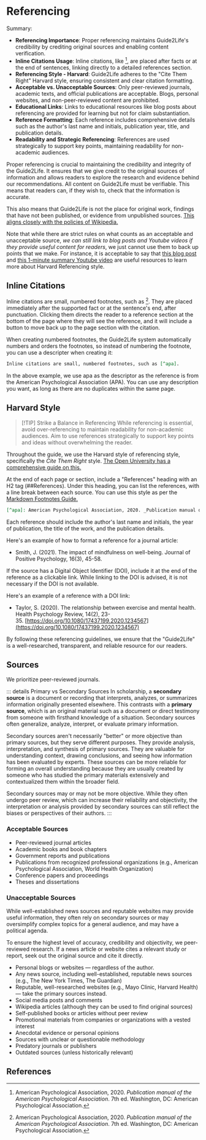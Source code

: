 # Referencing

Summary:

- **Referencing Importance**: Proper referencing maintains Guide2Life's credibility by crediting original sources and enabling content verification.
- **Inline Citations Usage**: Inline citations, like [^apa], are placed after facts or at the end of sentences, linking directly to a detailed references section.
- **Referencing Style - Harvard**: Guide2Life adheres to the "Cite Them Right" Harvard style, ensuring consistent and clear citation formatting.
- **Acceptable vs. Unacceptable Sources**: Only peer-reviewed journals, academic texts, and official publications are acceptable. Blogs, personal websites, and non-peer-reviewed content are prohibited.
- **Educational Links**: Links to educational resources like blog posts about referencing are provided for learning but not for claim substantiation.
- **Reference Formatting**: Each reference includes comprehensive details such as the author's last name and initials, publication year, title, and publication details.
- **Readability and Strategic Referencing**: References are used strategically to support key points, maintaining readability for non-academic audiences.


Proper referencing is crucial to maintaining the credibility and integrity of the Guide2Life. It ensures that we give credit to the original sources of information and allows readers to explore the research and evidence behind our recommendations. All content on Guide2Life must be verifiable. This means that readers can, if they wish to, check that the information is accurate. 

This also means that Guide2Life is not the place for original work,  findings that have not been published, or evidence from unpublished sources. [This aligns closely with the policies of Wikipedia. ](https://en.wikipedia.org/wiki/Help:Referencing_for_beginners)

Note that while there are strict rules on what counts as an acceptable and unacceptable source, *we can still link to blog posts and Youtube videos if they provide useful content for readers*, we just cannot use them to back up points that we make. For instance, it is acceptable to say that [this blog post  ](https://emanuele.cc/harvard-referencing-guide/) and [this 1-minute summary Youtube video](https://www.youtube.com/watch?v=AVeRlhG9gB8) are useful resources to learn more about Harvard Referencing style. 

## Inline Citations

Inline citations are small, numbered footnotes, such as [^apa]. They are placed immediately after the supported fact or at the sentence's end, after punctuation. Clicking them directs the reader to a reference section at the bottom of the page where they will see the reference, and it will include a button to move back up to the page section with the citation.

When creating numbered footnotes, the Guide2Life system automatically numbers and orders the footnotes, so instead of numbering the footnote, you can use a descripter when creating it:

```markdown
Inline citations are small, numbered footnotes, such as [^apa].
```

In the above example, we use apa as the descriptor as the reference is from the American Psychological Association (APA). You can use any description you want, as long as there are no duplicates within the same page. 
## Harvard Style

> [!TIP] Strike a Balance in Referencing
> While referencing is essential, avoid over-referencing to maintain readability for non-academic audiences. Aim to use references strategically to support key points and ideas without overwhelming the reader.

Throughout the guide, we use the Harvard style of referencing style, specifically the *Cite Them Right* style. [The Open University has a comprehensive guide on this.](https://www5.open.ac.uk/library/referencing-and-plagiarism/quick-guide-to-harvard-referencing-cite-them-right)

At the end of each page or section, include a "References" heading with an H2 tag (##References). Under this heading, you can list the references, with a line break between each source. You can use this style as per the [Markdown Footnotes Guide.](https://www.markdownguide.org/extended-syntax/#footnotes)

```markdown 
[^apa]: American Psychological Association, 2020. _Publication manual of the American Psychological Association_. 7th ed. Washington, DC: American Psychological Association.
 ```

Each reference should include the author's last name and initials, the year of publication, the title of the work, and the publication details.

Here's an example of how to format a reference for a journal article:

- Smith, J. (2021). The impact of mindfulness on well-being. Journal of Positive Psychology, 16(3), 45-58.

If the source has a Digital Object Identifier (DOI), include it at the end of the reference as a clickable link. While linking to the DOI is advised, it is not necessary if the DOI is not available.

Here's an example of a reference with a DOI link:

- Taylor, S. (2020). The relationship between exercise and mental health. Health Psychology Review, 14(2), 23-35. [https://doi.org/10.1080/17437199.2020.1234567](https://doi.org/10.1080/17437199.2020.1234567)

By following these referencing guidelines, we ensure that the "Guide2Life" is a well-researched, transparent, and reliable resource for our readers.

## Sources

We prioritize peer-reviewed journals. 

::: details Primary vs Secondary Sources
In scholarship, a **secondary source** is a document or recording that interprets, analyzes, or summarizes information originally presented elsewhere. This contrasts with a **primary source**, which is an original material such as a document or direct testimony from someone with firsthand knowledge of a situation. Secondary sources often generalize, analyze, interpret, or evaluate primary information.

Secondary sources aren't necessarily "better" or more objective than primary sources, but they serve different purposes. They provide analysis, interpretation, and synthesis of primary sources. They are valuable for understanding context, drawing conclusions, and seeing how information has been evaluated by experts. These sources can be more reliable for forming an overall understanding because they are usually created by someone who has studied the primary materials extensively and contextualized them within the broader field.

Secondary sources may or may not be more objective. While they often undergo peer review, which can increase their reliability and objectivity, the interpretation or analysis provided by secondary sources can still reflect the biases or perspectives of their authors.
:::

### Acceptable Sources

- Peer-reviewed journal articles
- Academic books and book chapters
- Government reports and publications
- Publications from recognized professional organizations (e.g., American Psychological Association, World Health Organization)
- Conference papers and proceedings
- Theses and dissertations

### Unacceptable Sources

While well-established news sources and reputable websites may provide useful information, they often rely on secondary sources or may oversimplify complex topics for a general audience, and may have a political agenda.

To ensure the highest level of accuracy, credibility and objectivity, we peer-reviewed research. If a news article or website cites a relevant study or report, seek out the original source and cite it directly.


- Personal blogs or websites — regardless of the author. 
- Any news source, including well-established, reputable news sources (e.g., The New York Times, The Guardian)
- Reputable, well-researched websites (e.g., Mayo Clinic, Harvard Health) — take the primary sources instead. 
- Social media posts and comments
- Wikipedia articles (although they can be used to find original sources)
- Self-published books or articles without peer review
- Promotional materials from companies or organizations with a vested interest
- Anecdotal evidence or personal opinions
- Sources with unclear or questionable methodology
- Predatory journals or publishers
- Outdated sources (unless historically relevant)

## References

[^apa]: American Psychological Association, 2020. _Publication manual of the American Psychological Association_. 7th ed. Washington, DC: American Psychological Association.